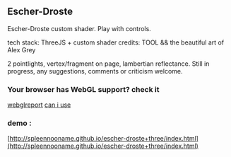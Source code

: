 
## Escher-Droste
Escher-Droste custom shader. Play with controls.

tech stack: ThreeJS + custom shader
credits: TOOL && the beautiful art of Alex Grey

2 pointlights, vertex/fragment on page, lambertian reflectance.
Still in progress, any suggestions, comments or criticism welcome.

### Your browser has WebGL support? check it
[webglreport](http://webglreport.com/?v=1])
[can i use](http://caniuse.com/#feat=webgl)

### demo :
[http://spleennooname.github.io/escher-droste+three/index.html](http://spleennooname.github.io/escher-droste+three/index.html)